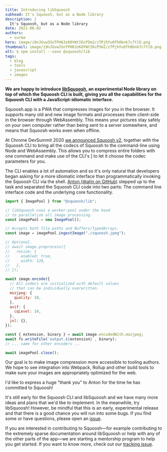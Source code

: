 ```yaml
---
title: Introducing libSquoosh
subhead: It's Squoosh, but as a Node library
description: |
  It's Squoosh, but as a Node library
date: 2021-06-02
authors:
  - surma
hero: image/i9nJGvw3SnTPH63zKOYWtI6cP5m2/zTPjhYuOfh8bnk7c7tlO.png
thumbnail: image/i9nJGvw3SnTPH63zKOYWtI6cP5m2/zTPjhYuOfh8bnk7c7tlO.png
alt: $ npm install --save @squoosh/lib
tags:
  - blog
  - tools
  - javascript
  - images
---
```


**We are happy to introduce [libSquoosh], an experimental Node library on top of which the Squoosh CLI is built, giving you all the capabilities for the Squoosh CLI with a JavaScript-idiomatic interface.**

Squoosh.app is a PWA that compresses images for you in the browser. It supports many old and new image formats and processes them client-side in the browser through WebAssembly. This means your pictures stay safely on your own computer rather than being sent to a server somewhere, and means that Squoosh works even when offline.

At Chrome DevSummit 2020 [we announced Squoosh v2][squoosh v2 announcement], together with the Squoosh CLI to bring all the codecs of Squoosh to the command-line using Node and WebAssembly. This allows you to compress entire folders with one command and make use of the CLI's ][][experimental auto-optimizer] to let it choose the codec parameters for you.

The CLI enables a lot of automation and so it's only natural that developers began asking for a more idiomatic interface than programmatically invoking the Squoosh CLI via the shell. [Anton (@atjn on GitHub)][atjn] stepped up to the task and separated the Squoosh CLI code into two parts: The command line interface code and the underlying core functionality.

```js
import { ImagePool } from "@squoosh/lib";

// libSquoosh uses a worker-pool under the hood
// to parallelize all image processing.
const imagePool = new ImagePool();

// Accepts both file paths and Buffers/TypedArrays.
const image = imagePool.ingestImage("./squoosh.jpeg");

// Optional.
// await image.preprocess({
//   resize: {
//     enabled: true,
//     width: 128,
//   },
// });

await image.encode({
  // All codecs are initialized with default values
  // that can be individually overwritten.
  mozjpeg: {
    quality: 10,
  },
  avif: {
    cqLevel: 10,
  },
  jxl: {},
});

const { extension, binary } = await image.encodedWith.mozjpeg;
await fs.writeFile(`output.${extension}`, binary);
// ... same for other encoders ...

await imagePool.close();
```

Our goal is to make image compression more accessible to tooling authors. We hope to see integration into Webpack, Rollup and other build tools to make sure your images are appropriately optimized for the web.

I'd like to express a huge "thank you" to Anton for the time he has committed to Squoosh! 

It's still early for the Squoosh CLI and libSquoosh and we have many more ideas and plans that we'd like to implement. In the meanwhile, try libSquoosh! However, be mindful that this is an early, experimental release and that there is a good chance you will run into some bugs. If you find some or have questions, please open an [issue][new issue]. 

If you are interested in contributing to Squoosh—for example contributing to the extremely sparse documentation around libSquoosh or help with any of the other parts of the app—we are starting a mentorship program to help you get started. If you want to know more, check out our [tracking issue][mentorship issue].

[libsquoosh]: https://github.com/GoogleChromeLabs/squoosh/tree/dev/libsquoosh
[squoosh v2 announcement]: https://web.dev/squoosh-v2/
[experimental auto-optimizer]: https://github.com/GoogleChromeLabs/squoosh/tree/dev/cli#auto-optimizer
[atjn]: https://github.com/atjn
[new issue]: https://github.com/GoogleChromeLabs/squoosh/issues/new/choose
[mentorship issue]: https://github.com/GoogleChromeLabs/squoosh/issues/1020
